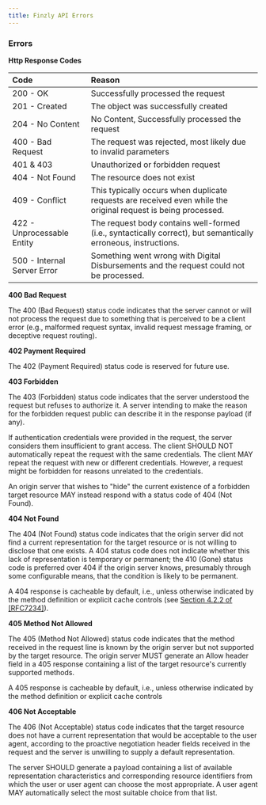 ```yaml
---
title: Finzly API Errors
---
```


### **Errors** 
**Http Response Codes**

|Code|Reason|
| :- | :- |
|200 - OK|Successfully processed the request|
|201 - Created|The object was successfully created|
|204 - No Content|No Content, Successfully processed the request|
|400 - Bad Request|The request was rejected, most likely due to invalid parameters|
|401 & 403 |Unauthorized or forbidden request|
|404 - Not Found|The resource does not exist|
|409 - Conflict|This typically occurs when duplicate requests are received even while the original request is being processed.|
|422 - Unprocessable Entity|The request body contains well-formed (i.e., syntactically correct), but semantically erroneous, instructions.|
|500 - Internal Server Error|Something went wrong with Digital Disbursements and the request could not be processed.|


**400 Bad Request**

The 400 (Bad Request) status code indicates that the server cannot or will not process the request due to something that is perceived to be a client error (e.g., malformed request syntax, invalid request message framing, or deceptive request routing).

**402 Payment Required**

The 402 (Payment Required) status code is reserved for future use.

**403 Forbidden**

The 403 (Forbidden) status code indicates that the server understood the request but refuses to authorize it. A server intending to make the reason for the forbidden request public can describe it in the response payload (if any).

If authentication credentials were provided in the request, the server considers them insufficient to grant access. The client SHOULD NOT automatically repeat the request with the same credentials. The client MAY repeat the request with new or different credentials. However, a request might be forbidden for reasons unrelated to the credentials.

An origin server that wishes to "hide" the current existence of a forbidden target resource MAY instead respond with a status code of 404 (Not Found).

**404 Not Found**

The 404 (Not Found) status code indicates that the origin server did not find a current representation for the target resource or is not willing to disclose that one exists. A 404 status code does not indicate whether this lack of representation is temporary or permanent; the 410 (Gone) status code is preferred over 404 if the origin server knows, presumably through some configurable means, that the condition is likely to be permanent.

A 404 response is cacheable by default, i.e., unless otherwise indicated by the method definition or explicit cache controls (see [Section 4.2.2 of \[RFC7234\]](https://www.rfc-editor.org/rfc/rfc7234#section-4.2.2)).

**405 Method Not Allowed**

The 405 (Method Not Allowed) status code indicates that the method received in the request line is known by the origin server but not supported by the target resource. The origin server MUST generate an Allow header field in a 405 response containing a list of the target resource's currently supported methods.

A 405 response is cacheable by default, i.e., unless otherwise indicated by the method definition or explicit cache controls

**406 Not Acceptable**

The 406 (Not Acceptable) status code indicates that the target resource does not have a current representation that would be acceptable to the user agent, according to the proactive negotiation header fields received in the request and the server is unwilling to supply a default representation.

The server SHOULD generate a payload containing a list of available representation characteristics and corresponding resource identifiers from which the user or user agent can choose the most  appropriate. A user agent MAY automatically select the most suitable choice from that list. 
